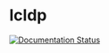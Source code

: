 # lcldp
[![Documentation Status](https://readthedocs.org/projects/lcldp/badge/?version=latest)](https://lcldp.readthedocs.io/en/latest/?badge=latest)

